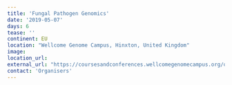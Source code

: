 ```yaml
---
title: 'Fungal Pathogen Genomics'
date: '2019-05-07'
days: 6
tease: ''
continent: EU
location: "Wellcome Genome Campus, Hinxton, United Kingdom"
image: 
location_url: 
external_url: "https://coursesandconferences.wellcomegenomecampus.org/our-events/fungal-pathogen-genomics-2019/"
contact: 'Organisers'
---
```

